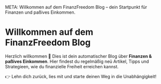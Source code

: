META: Willkommen auf dem FinanzFreedom Blog – dein Startpunkt für Finanzen und paßives Einkommen.

# Willkommen auf dem FinanzFreedom Blog

Herzlich willkommen 🎉 
Dies ist dein automatischer Blog über **Finanzen & paßives Einkommen**. 
Hier findest du regelmäßig neü Artikel, Tipps und Strategieen, wie du finanzielle Freiheit erreichen kannst.

👉 Lehn dich zurück, lies mit und starte deinen Weg in die Unabhängigkeit!
